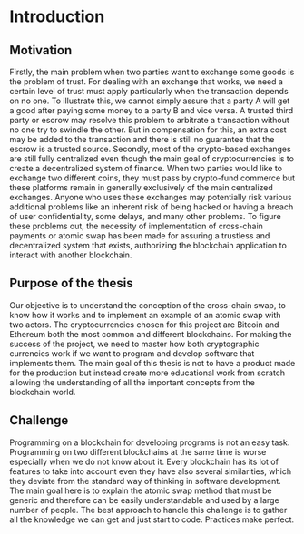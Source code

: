 # Introduction

## Motivation
Firstly, the main problem when two parties want to exchange some goods is the problem of
trust. For dealing with an exchange that works, we need a certain level of trust must apply particularly when the transaction depends on no one. To illustrate this, we cannot simply assure that a party A will get a good after paying some money to a party B and vice versa. A trusted third party or escrow may resolve this problem to arbitrate a transaction without no
one try to swindle the other. But in compensation for this, an extra cost may be added to
the transaction and there is still no guarantee that the escrow is a trusted source. Secondly, most of the crypto-based exchanges are still fully centralized even though the main goal of
cryptocurrencies is to create a decentralized system of finance. When two parties would
like to exchange two different coins, they must pass by crypto-fund commerce but these
platforms remain in generally exclusively of the main centralized exchanges. Anyone who
uses these exchanges may potentially risk various additional problems like an inherent
risk of being hacked or having a breach of user confidentiality, some delays, and many other
problems. To figure these problems out, the necessity of implementation of cross-chain
payments or atomic swap has been made for assuring a trustless and decentralized system
that exists, authorizing the blockchain application to interact with another blockchain.


## Purpose of the thesis

Our objective is to understand the conception of the cross-chain swap, to know how it works and to implement an example of an atomic swap with two actors. The cryptocurrencies chosen for this project are Bitcoin and Ethereum both the most common and different blockchains. For making the success of the project, we need to master how both cryptographic currencies work if we want to program and develop software that implements them. The main goal of this thesis is not to have a product made for the production but instead create more educational work from scratch allowing the understanding of all the important concepts from the blockchain world.

## Challenge

Programming on a blockchain for developing programs is not an easy task. Programming on two different blockchains at the same time is worse especially when we do not know about it. Every blockchain has its lot of features to take into account even they have also several similarities, which they deviate from the standard way of thinking in software development. The main goal here is to explain the atomic swap method that must be generic and therefore can be easily understandable and used by a large number of people. The best approach to handle this challenge is to gather all the knowledge we can get and just start to code. Practices make perfect.


